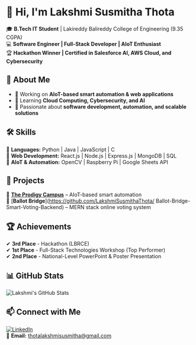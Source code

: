 # 👋 Hi, I'm Lakshmi Susmitha Thota  

🎓 **B.Tech IT Student** | Lakireddy Balireddy College of Engineering (9.35 CGPA)  
💻 **Software Engineer | Full-Stack Developer | AIoT Enthusiast**  
🏆 **Hackathon Winner | Certified in Salesforce AI, AWS Cloud, and Cybersecurity**  

## 🚀 About Me  
- 🔭 Working on **AIoT-based smart automation & web applications**  
- 🌱 Learning **Cloud Computing, Cybersecurity, and AI**  
- 🎯 Passionate about **software development, automation, and scalable solutions**  

## 🛠 Skills  
🔹 **Languages:** Python | Java | JavaScript | C  
🔹 **Web Development:** React.js | Node.js | Express.js | MongoDB | SQL  
🔹 **AIoT & Automation:** OpenCV | Raspberry Pi | Google Sheets API  

## 📌 Projects  
🌟 [**The Prodigy Campus**](https://github.com/LakshmiSusmithaThota/AIOT-Smart-Campus-Automation-) – AIoT-based smart automation  
🌟 [**Ballot Bridge**](https://github.com/LakshmiSusmithaThota/
Ballot-Bridge-Smart-Voting-Backend) – MERN stack online voting system  

## 🏆 Achievements  
✔ **3rd Place** - Hackathon (LBRCE)  
✔ **1st Place** - Full-Stack Technologies Workshop (Top Performer)  
✔ **2nd Place** - National-Level PowerPoint & Poster Presentation  

## 📊 GitHub Stats  
![Lakshmi's GitHub Stats](https://github-readme-stats.vercel.app/api?username=LakshmiSusmithaThota&show_icons=true&theme=radical)  

## 📫 Connect with Me  
[![LinkedIn](https://img.shields.io/badge/LinkedIn-blue?logo=linkedin&logoColor=white)](https://www.linkedin.com/in/lakshmi-susmitha-thota-92919a280)  
📩 **Email:** thotalakshmisusmitha@gmail.com  
